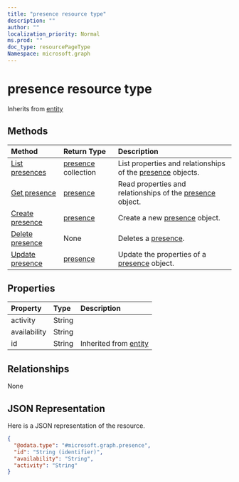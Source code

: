 ```yaml
---
title: "presence resource type"
description: ""
author: ""
localization_priority: Normal
ms.prod: ""
doc_type: resourcePageType
Namespace: microsoft.graph
---
```



# presence resource type




Inherits from [entity](../resources/entity.md)

## Methods
|Method|Return Type|Description|
|:---|:---|:---|
|[List presences](../api/presence-list.md)|[presence](../resources/presence.md) collection|List properties and relationships of the [presence](../resources/presence.md) objects.|
|[Get presence](../api/presence-get.md)|[presence](../resources/presence.md)|Read properties and relationships of the [presence](../resources/presence.md) object.|
|[Create presence](../api/presence-create.md)|[presence](../resources/presence.md)|Create a new [presence](../resources/presence.md) object.|
|[Delete presence](../api/presence-delete.md)|None|Deletes a [presence](../resources/presence.md).|
|[Update presence](../api/presence-update.md)|[presence](../resources/presence.md)|Update the properties of a [presence](../resources/presence.md) object.|

## Properties
|Property|Type|Description|
|:---|:---|:---|
|activity|String||
|availability|String||
|id|String| Inherited from [entity](../resources/entity.md)|

## Relationships
None

## JSON Representation
Here is a JSON representation of the resource.
<!-- {
  "blockType": "resource",
  "keyProperty": "id",
  "@odata.type": "microsoft.graph.presence",
  "baseType": "microsoft.graph.entity",
  "openType": false
}
-->
``` json
{
  "@odata.type": "#microsoft.graph.presence",
  "id": "String (identifier)",
  "availability": "String",
  "activity": "String"
}
```

